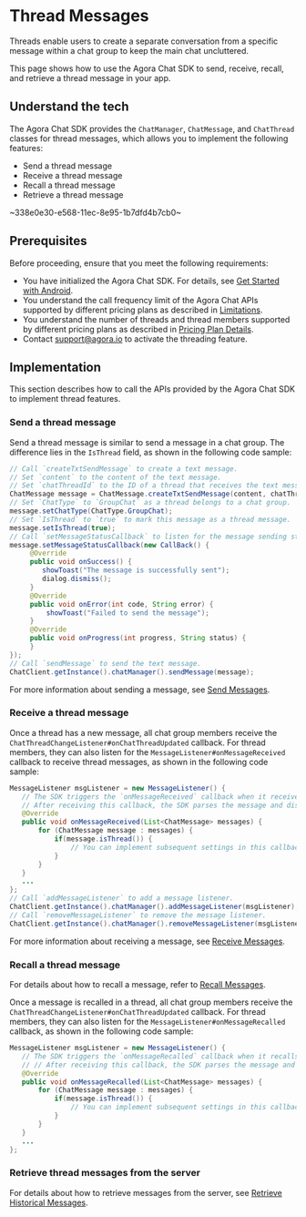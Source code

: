 # Thread Messages

Threads enable users to create a separate conversation from a specific message within a chat group to keep the main chat uncluttered.

This page shows how to use the Agora Chat SDK to send, receive, recall, and retrieve a thread message in your app.

## Understand the tech

The Agora Chat SDK provides the `ChatManager`, `ChatMessage`, and `ChatThread` classes for thread messages, which allows you to implement the following features:

- Send a thread message
- Receive a thread message
- Recall a thread message
- Retrieve a thread message

~338e0e30-e568-11ec-8e95-1b7dfd4b7cb0~


## Prerequisites

Before proceeding, ensure that you meet the following requirements:

- You have initialized the Agora Chat SDK. For details, see [Get Started with Android](./agora_chat_get_started_android?platform=Android).
- You understand the call frequency limit of the Agora Chat APIs supported by different pricing plans as described in [Limitations](./agora_chat_limitation?platform=Android).
- You understand the number of threads and thread members supported by different pricing plans as described in [Pricing Plan Details](./agora_chat_plan?platform=Android).
- Contact support@agora.io to activate the threading feature.


## Implementation

This section describes how to call the APIs provided by the Agora Chat SDK to implement thread features.

### Send a thread message

Send a thread message is similar to send a message in a chat group. The difference lies in the `IsThread` field, as shown in the following code sample:

```java
// Call `createTxtSendMessage` to create a text message. 
// Set `content` to the content of the text message.
// Set `chatThreadId` to the ID of a thread that receives the text message.
ChatMessage message = ChatMessage.createTxtSendMessage(content, chatThreadId); 
// Set `ChatType` to `GroupChat` as a thread belongs to a chat group.
message.setChatType(ChatType.GroupChat); 
// Set `IsThread` to `true` to mark this message as a thread message.
message.setIsThread(true);
// Call `setMessageStatusCallback` to listen for the message sending status. You can implement subsequent settings in this callback, for example, popping a tip if the message sending fails.
message.setMessageStatusCallback(new CallBack() {
     @Override
     public void onSuccess() {
        showToast("The message is successfully sent");
        dialog.dismiss();
     }
     @Override
     public void onError(int code, String error) {
         showToast("Failed to send the message");
     }
     @Override
     public void onProgress(int progress, String status) {
     }
});
// Call `sendMessage` to send the text message.
ChatClient.getInstance().chatManager().sendMessage(message);
```

For more information about sending a message, see [Send Messages](./agora_chat_message_android?platform=Android#send-and-receive-messages).


### Receive a thread message

Once a thread has a new message, all chat group members receive the `ChatThreadChangeListener#onChatThreadUpdated` callback. For thread members, they can also listen for the `MessageListener#onMessageReceived` callback to receive thread messages, as shown in the following code sample:

```java
MessageListener msgListener = new MessageListener() {
   // The SDK triggers the `onMessageReceived` callback when it receives a message.
   // After receiving this callback, the SDK parses the message and displays it.
   @Override
   public void onMessageReceived(List<ChatMessage> messages) {
       for (ChatMessage message : messages) {
           if(message.isThread()) {
               // You can implement subsequent settings in this callback.
           }
       }
   }
   ...
};
// Call `addMessageListener` to add a message listener.
ChatClient.getInstance().chatManager().addMessageListener(msgListener);
// Call `removeMessageListener` to remove the message listener.
ChatClient.getInstance().chatManager().removeMessageListener(msgListener);
```

For more information about receiving a message, see [Receive Messages](./agora_chat_message_android?platform=Android#send-and-receive-messages).


### Recall a thread message

For details about how to recall a message, refer to [Recall Messages](./agora_chat_message_android?platform=Android#recall-messages).

Once a message is recalled in a thread, all chat group members receive the `ChatThreadChangeListener#onChatThreadUpdated` callback. For thread members, they can also listen for the `MessageListener#onMessageRecalled` callback, as shown in the following code sample:

```java
MessageListener msgListener = new MessageListener() {
   // The SDK triggers the `onMessageRecalled` callback when it recalls a message.
   // // After receiving this callback, the SDK parses the message and updates the display.
   @Override
   public void onMessageRecalled(List<ChatMessage> messages) {
       for (ChatMessage message : messages) {
           if(message.isThread()) {
               // You can implement subsequent settings in this callback.
           }
       }
   }
   ...
};
```

### Retrieve thread messages from the server

For details about how to retrieve messages from the server, see [Retrieve Historical Messages](./agora_chat_message_android?platform=Android#retrieve-historical-messages-from-the-server).